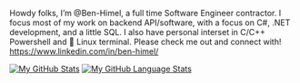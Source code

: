 Howdy folks, I’m @Ben-Himel, a full time Software Engineer contractor. I focus most of my work on backend API/software, with a focus on C#, .NET development, and a little SQL. I also have personal interset in C/C++ Powershell and 🐧 Linux terminal. Please check me out and connect with! https://www.linkedin.com/in/ben-himel/


[![My GitHub Stats](https://github-readme-stats.vercel.app/api/?username=ben-himel&count_private=true&theme=darcula&showicons=true)]()
[![My GitHub Language Stats](https://github-readme-stats.vercel.app/api/top-langs/?username=ben-himel&langs_count=5&theme=darcula)]()

<!---
Ben-Himel/Ben-Himel is a ✨ special ✨ repository because its `README.md` (this file) appears on your GitHub profile.
You can click the Preview link to take a look at your changes.
--->
